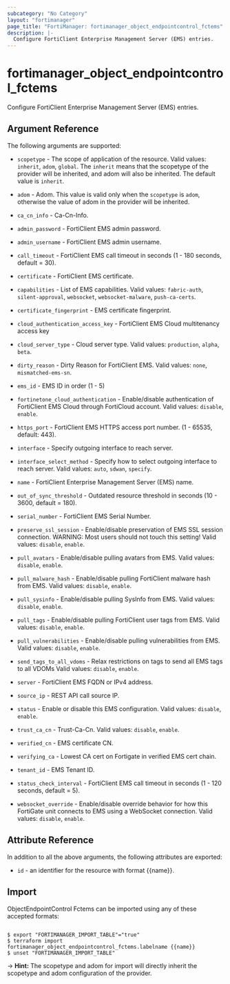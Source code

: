 ```yaml
---
subcategory: "No Category"
layout: "fortimanager"
page_title: "FortiManager: fortimanager_object_endpointcontrol_fctems"
description: |-
  Configure FortiClient Enterprise Management Server (EMS) entries.
---
```


# fortimanager_object_endpointcontrol_fctems
Configure FortiClient Enterprise Management Server (EMS) entries.

## Argument Reference


The following arguments are supported:

* `scopetype` - The scope of application of the resource. Valid values: `inherit`, `adom`, `global`. The `inherit` means that the scopetype of the provider will be inherited, and adom will also be inherited. The default value is `inherit`.
* `adom` - Adom. This value is valid only when the `scopetype` is `adom`, otherwise the value of adom in the provider will be inherited.

* `ca_cn_info` - Ca-Cn-Info.
* `admin_password` - FortiClient EMS admin password.
* `admin_username` - FortiClient EMS admin username.
* `call_timeout` - FortiClient EMS call timeout in seconds (1 - 180 seconds, default = 30).
* `certificate` - FortiClient EMS certificate.
* `capabilities` - List of EMS capabilities. Valid values: `fabric-auth`, `silent-approval`, `websocket`, `websocket-malware`, `push-ca-certs`.

* `certificate_fingerprint` - EMS certificate fingerprint.
* `cloud_authentication_access_key` - FortiClient EMS Cloud multitenancy access key
* `cloud_server_type` - Cloud server type. Valid values: `production`, `alpha`, `beta`.

* `dirty_reason` - Dirty Reason for FortiClient EMS. Valid values: `none`, `mismatched-ems-sn`.

* `ems_id` - EMS ID in order (1 - 5)
* `fortinetone_cloud_authentication` - Enable/disable authentication of FortiClient EMS Cloud through FortiCloud account. Valid values: `disable`, `enable`.

* `https_port` - FortiClient EMS HTTPS access port number. (1 - 65535, default: 443).
* `interface` - Specify outgoing interface to reach server.
* `interface_select_method` - Specify how to select outgoing interface to reach server. Valid values: `auto`, `sdwan`, `specify`.

* `name` - FortiClient Enterprise Management Server (EMS) name.
* `out_of_sync_threshold` - Outdated resource threshold in seconds (10 - 3600, default = 180).
* `serial_number` - FortiClient EMS Serial Number.
* `preserve_ssl_session` - Enable/disable preservation of EMS SSL session connection. WARNING: Most users should not touch this setting! Valid values: `disable`, `enable`.

* `pull_avatars` - Enable/disable pulling avatars from EMS. Valid values: `disable`, `enable`.

* `pull_malware_hash` - Enable/disable pulling FortiClient malware hash from EMS. Valid values: `disable`, `enable`.

* `pull_sysinfo` - Enable/disable pulling SysInfo from EMS. Valid values: `disable`, `enable`.

* `pull_tags` - Enable/disable pulling FortiClient user tags from EMS. Valid values: `disable`, `enable`.

* `pull_vulnerabilities` - Enable/disable pulling vulnerabilities from EMS. Valid values: `disable`, `enable`.

* `send_tags_to_all_vdoms` - Relax restrictions on tags to send all EMS tags to all VDOMs Valid values: `disable`, `enable`.

* `server` - FortiClient EMS FQDN or IPv4 address.
* `source_ip` - REST API call source IP.
* `status` - Enable or disable this EMS configuration. Valid values: `disable`, `enable`.

* `trust_ca_cn` - Trust-Ca-Cn. Valid values: `disable`, `enable`.

* `verified_cn` - EMS certificate CN.
* `verifying_ca` - Lowest CA cert on Fortigate in verified EMS cert chain.
* `tenant_id` - EMS Tenant ID.
* `status_check_interval` - FortiClient EMS call timeout in seconds (1 - 120 seconds, default = 5).
* `websocket_override` - Enable/disable override behavior for how this FortiGate unit connects to EMS using a WebSocket connection. Valid values: `disable`, `enable`.



## Attribute Reference

In addition to all the above arguments, the following attributes are exported:
* `id` - an identifier for the resource with format {{name}}.

## Import

ObjectEndpointControl Fctems can be imported using any of these accepted formats:
```

$ export "FORTIMANAGER_IMPORT_TABLE"="true"
$ terraform import fortimanager_object_endpointcontrol_fctems.labelname {{name}}
$ unset "FORTIMANAGER_IMPORT_TABLE"
```
-> **Hint:** The scopetype and adom for import will directly inherit the scopetype and adom configuration of the provider.

